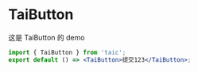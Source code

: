 # TaiButton

这是 TaiButton 的 demo

```jsx
import { TaiButton } from 'taic';
export default () => <TaiButton>提交123</TaiButton>;
```
